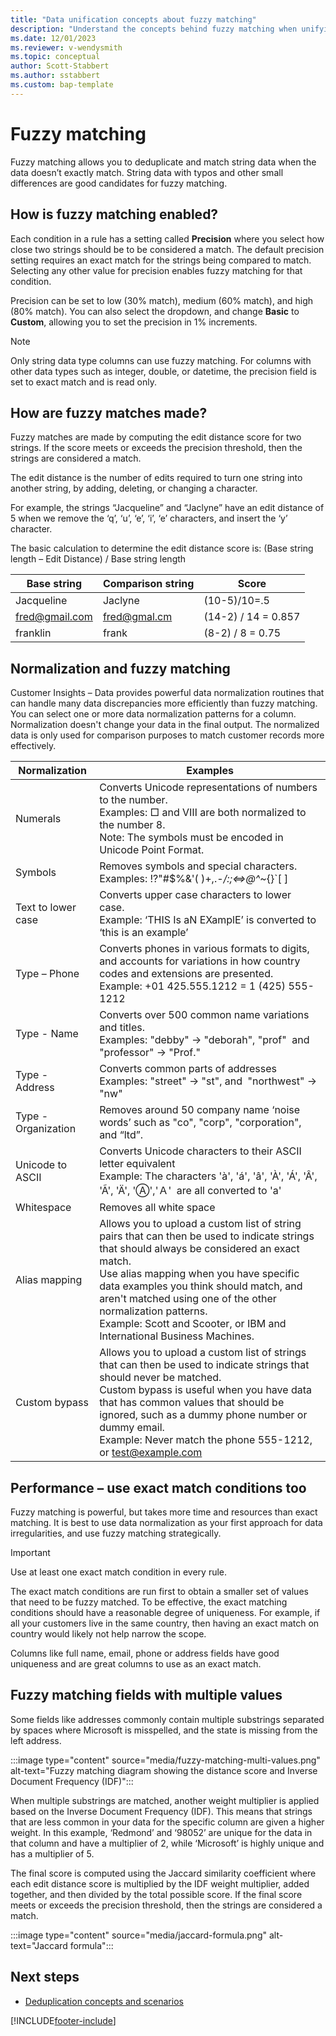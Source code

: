 ```yaml
---
title: "Data unification concepts about fuzzy matching"
description: "Understand the concepts behind fuzzy matching when unifying data in Customer Insights - Data."
ms.date: 12/01/2023
ms.reviewer: v-wendysmith
ms.topic: conceptual
author: Scott-Stabbert
ms.author: sstabbert
ms.custom: bap-template
---
```


# Fuzzy matching

Fuzzy matching allows you to deduplicate and match string data when the data doesn’t exactly match. String data with typos and other small differences are good candidates for fuzzy matching.  

## How is fuzzy matching enabled?

Each condition in a rule has a setting called **Precision** where you select how close two strings should be to be considered a match. The default precision setting requires an exact match for the strings being compared to match. Selecting any other value for precision enables fuzzy matching for that condition.

Precision can be set to low (30% match), medium (60% match), and high (80% match). You can also select the dropdown, and change **Basic** to **Custom**, allowing you to set the precision in 1% increments.

> [!NOTE]
> Only string data type columns can use fuzzy matching. For columns with other data types such as integer, double, or datetime, the precision field is set to exact match and is read only.

## How are fuzzy matches made?

Fuzzy matches are made by computing the edit distance score for two strings. If the score meets or exceeds the precision threshold, then the strings are considered a match.  

The edit distance is the number of edits required to turn one string into another string, by adding, deleting, or changing a character.

For example, the strings “Jacqueline” and “Jaclyne” have an edit distance of 5 when we remove the ‘q’, ‘u’, ‘e’, ‘i’, ‘e’ characters, and insert the ‘y’ character.

The basic calculation to determine the edit distance score is: (Base string length – Edit Distance) / Base string length

|Base string |Comparison string |Score |
|----|-----|------|
|Jacqueline |Jaclyne |(10-5)/10=.5 |
|fred@gmail.com |fred@gmal.cm |(14-2) / 14 = 0.857 |
|franklin |frank |(8-2) / 8 = 0.75 |

## Normalization and fuzzy matching

Customer Insights – Data provides powerful data normalization routines that can handle many data discrepancies more efficiently than fuzzy matching. You can select one or more data normalization patterns for a column. Normalization doesn't change your data in the final output. The normalized data is only used for comparison purposes to match customer records more effectively.

| Normalization       | Examples               |
| ------------------- | ---------------------- |
| Numerals            | Converts Unicode representations of numbers to the number.<br>Examples: □ and Ⅷ are both normalized to the number 8.<br>Note: The symbols must be encoded in Unicode Point Format.  |
| Symbols             | Removes symbols and special characters.<br>Examples: !?"#$%&'( )+,.-_/:;<=>@^_\~{}`[ ]     |
| Text to lower case  | Converts upper case characters to lower case. <br>Example: ‘THIS Is aN EXamplE’ is converted to ‘this is an example’   |
| Type – Phone        | Converts phones in various formats to digits, and accounts for variations in how country codes and extensions are presented. <br>Example: +01 425.555.1212 = 1 (425) 555-1212  |
| Type - Name         | Converts over 500 common name variations and titles. <br>Examples: "debby" -> "deborah", "prof"  and "professor" -> "Prof." |
| Type - Address      | Converts common parts of addresses <br>Examples: "street" -> "st", and  "northwest" -> "nw"  |
| Type - Organization | Removes around 50 company name ‘noise words’ such as "co", "corp", "corporation", and “ltd”.  |
| Unicode to ASCII    | Converts Unicode characters to their ASCII letter equivalent <br>Example: The characters 'à', 'á', 'â', 'À', 'Á', 'Â', 'Ã', 'Ä', 'Ⓐ','Ａ'  are all converted to 'a'  |
| Whitespace          | Removes all white space         |
| Alias mapping       | Allows you to upload a custom list of string pairs that can then be used to indicate strings that should always be considered an exact match. <br>Use alias mapping when you have specific data examples you think should match, and aren't matched using one of the other normalization patterns. <br>Example: Scott and Scooter, or IBM and International Business Machines. |
| Custom bypass       | Allows you to upload a custom list of strings that can then be used to indicate strings that should never be matched.<br>Custom bypass is useful when you have data that has common values that should be ignored, such as a dummy phone number or dummy email. <br>Example: Never match the phone 555-1212, or test@example.com   |

## Performance – use exact match conditions too

Fuzzy matching is powerful, but takes more time and resources than exact matching. It is best to use data normalization as your first approach for data irregularities, and use fuzzy matching strategically.  

> [!IMPORTANT]
> Use at least one exact match condition in every rule.

The exact match conditions are run first to obtain a smaller set of values that need to be fuzzy matched. To be effective, the exact matching conditions should have a reasonable degree of uniqueness. For example, if all your customers live in the same country, then having an exact match on country would likely not help narrow the scope.

Columns like full name, email, phone or address fields have good uniqueness and are great columns to use as an exact match.

## Fuzzy matching fields with multiple values

Some fields like addresses commonly contain multiple substrings separated by spaces where Microsoft is misspelled, and the state is missing from the left address.

:::image type="content" source="media/fuzzy-matching-multi-values.png" alt-text="Fuzzy matching diagram showing the distance score and Inverse Document Frequency (IDF)":::

When multiple substrings are matched, another weight multiplier is applied based on the Inverse Document Frequency (IDF). This means that strings that are less common in your data for the specific column are given a higher weight. In this example, ‘Redmond’ and ‘98052’ are unique for the data in that column and have a multiplier of 2, while ‘Microsoft’ is highly unique and has a multiplier of 5.

The final score is computed using the Jaccard similarity coefficient where each edit distance score is multiplied by the IDF weight multiplier, added together, and then divided by the total possible score. If the final score meets or exceeds the precision threshold, then the strings are considered a match.

:::image type="content" source="media/jaccard-formula.png" alt-text="Jaccard formula":::

## Next steps

- [Deduplication concepts and scenarios](data-unification-concepts-dedpulication.md)

[!INCLUDE[footer-include](includes/footer-banner.md)]
